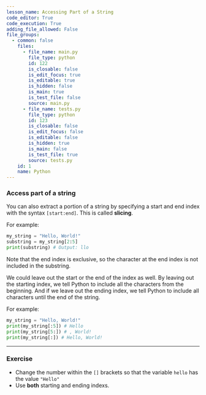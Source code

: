 ```yaml
---
lesson_name: Accessing Part of a String
code_editor: True
code_execution: True
adding_file_allowed: False
file_groups:
  - common: false
    files:
      - file_name: main.py
        file_type: python
        id: 122
        is_closable: false
        is_edit_focus: true
        is_editable: true
        is_hidden: false
        is_main: true
        is_test_file: false
        source: main.py
      - file_name: tests.py
        file_type: python
        id: 123
        is_closable: false
        is_edit_focus: false
        is_editable: false
        is_hidden: true
        is_main: false
        is_test_file: true
        source: tests.py
    id: 1
    name: Python
---
```


### Access part of a string

You can also extract a portion of a string by specifying a start and end index with the syntax `[start:end]`. This is called **slicing**.

For example:

```python
my_string = "Hello, World!"
substring = my_string[2:5]
print(substring) # Output: llo
```

<div class="alert-info text-sm">
Note that the end index is exclusive, so the character at the end index is not included in the substring.
</div>

We could leave out the start or the end of the index as well. By leaving out the starting index, we tell Python to include all the characters from the beginning. And if we leave out the ending index, we tell Python to include all characters until the end of the string.

For example:

```python
my_string = "Hello, World!"
print(my_string[:5]) # Hello
print(my_string[5:]) # , World!
print(my_string[:]) # Hello, World!
```

---

### Exercise

<ul>
<li id="test-1">Change the number within the <code>[]</code> brackets so that the variable <code>hello</code> has the value <code>"Hello"</code></li>
<li id="test-2">Use <strong>both</strong> starting and ending indexs.</li>
</ul>
